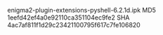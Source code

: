enigma2-plugin-extensions-pyshell-6.2.1d.ipk
MD5 1eefd42ef4a0e92110ca351104ec9fe2
SHA 4ac7af811f1d29c23421100795f617c7fe106820

